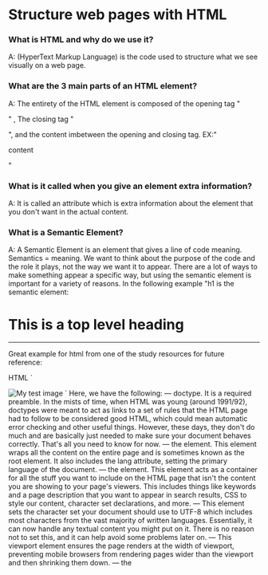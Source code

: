 # Structure web pages with HTML

### What is HTML and why do we use it?

A: (HyperText Markup Language) is the code used to structure what we see visually on a web page. 

### What are the 3 main parts of an HTML element?

A: The entirety of the HTML element is composed of the opening tag "<p>" , The closing tag "</p>", and the content imbetween the opening and closing tag. EX:"<p>content</p>"

### What is it called when you give an element extra information?

A:  It is called an attribute which is extra information about the element that you don't want in the actual content. 

### What is a Semantic Element?

A: A Semantic Element is an element that gives a line of code meaning.  Semantics = meaning. We want to think about the purpose of the code and the role it plays, not the way we want it to appear. There are a lot of ways to make something appear a specific way, but using the semantic element is important for a variety of reasons. In the following example "h1 is the semantic element:

<h1>This is a top level heading</h1>

------------------------------------------------------------------------

Great example for html from one of the study resources for future reference:

HTML
`<!doctype html>
<html lang="en-US">
  <head>
    <meta charset="utf-8" />
    <meta name="viewport" content="width=device-width" />
    <title>My test page</title>
  </head>
  <body>
    <img src="images/firefox-icon.png" alt="My test image" />
  </body>
</html>`
Here, we have the following:

<!DOCTYPE html> — doctype. It is a required preamble. In the mists of time, when HTML was young (around 1991/92), doctypes were meant to act as links to a set of rules that the HTML page had to follow to be considered good HTML, which could mean automatic error checking and other useful things. However, these days, they don't do much and are basically just needed to make sure your document behaves correctly. That's all you need to know for now.
<html></html> — the <html> element. This element wraps all the content on the entire page and is sometimes known as the root element. It also includes the lang attribute, setting the primary language of the document.
<head></head> — the <head> element. This element acts as a container for all the stuff you want to include on the HTML page that isn't the content you are showing to your page's viewers. This includes things like keywords and a page description that you want to appear in search results, CSS to style our content, character set declarations, and more.
<meta charset="utf-8"> — This element sets the character set your document should use to UTF-8 which includes most characters from the vast majority of written languages. Essentially, it can now handle any textual content you might put on it. There is no reason not to set this, and it can help avoid some problems later on.
<meta name="viewport" content="width=device-width"> — This viewport element ensures the page renders at the width of viewport, preventing mobile browsers from rendering pages wider than the viewport and then shrinking them down.
<title></title> — the <title> element. This sets the title of your page, which is the title that appears in the browser tab the page is loaded in. It is also used to describe the page when you bookmark/favorite it.
<body></body> — the <body> element. This contains all the content that you want to show to web users when they visit your page, whether that's text, images, videos, games, playable audio tracks, or whatever else.